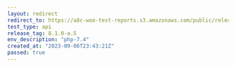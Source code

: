 ```yaml
---
layout: redirect
redirect_to: https://a8c-woo-test-reports.s3.amazonaws.com/public/release/8.1.0-a.5/php-7.4/api/index.html
test_type: api
release_tag: 8.1.0-a.5
env_description: "php-7.4"
created_at: "2023-09-06T23:43:21Z"
passed: true
---
```

